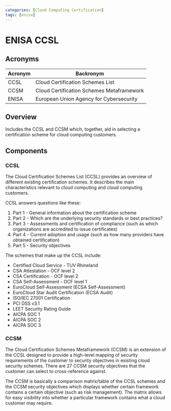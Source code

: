 ```yaml
---
categories: [Cloud Computing Certification]
tags: [enisa]
---
```


# ENISA CCSL

## Acronyms

| Acronym | Backronym |
| - | - |
| CCSL | Cloud Certification Schemes List |
| CCSM | Cloud Certification Schemes Metaframework |
| ENISA | European Union Agency for Cybersecurity |

## Overview

Includes the CCSL and CCSM which, together, aid in selecting a certification scheme for cloud computing customers.

## Components

### CCSL

The Cloud Certification Schemes List (CCSL) provides an overview of different existing certification schemes. It describes the main characteristics relevant to cloud computing and cloud computing customers.

CCSL answers questions like these:

1. Part 1 - General information about the certification scheme
2. Part 2 - Which are the underlying security standards or best practices?
3. Part 3 - Assessments and certification of compliance (such as which organizations are accredited to issue certificates)
4. Part 4 - Current adoption and usage (such as how many providers have obtained certification)
5. Part 5 - Security objectives

The schemes that make up the CCSL include:

- Certified Cloud Service - TUV Rhineland
- CSA Attestation - OCF level 2
- CSA Certification - OCF level 2
- CSA Self-Assessment - OCF level 1
- EuroCloud Self-Assessment (ECSA Self-Assessment)
- EuroCloud Star Audit Certification (ECSA Audit)
- ISO/IEC 27001 Certification
- PCI DSS v3.1
- LEET Security Rating Guide
- AICPA SOC 1
- AICPA SOC 2
- AICPA SOC 3

### CCSM

The Cloud Certification Schemes Metaframework (CCSM) is an extension of the CCSL designed to provide a high-level mapping of security requirements of the customer to security objectives in existing cloud security schemes. There are 27 CCSM security objectives that the customer can select to cross-reference against.

The CCSM is basically a comparison matrix/table of the CCSL schemes and the CCSM security objectives which displays whether certain framework contains a certain objective (such as risk management). The matrix allows for easy visibility into whether a particular framework contains what a cloud customer may require.
